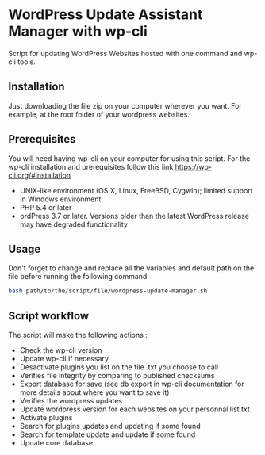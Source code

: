 # WordPress Update Assistant Manager with wp-cli

Script for updating WordPress Websites hosted with one command and wp-cli tools.

## Installation

Just downloading the file zip on your computer wherever you want. For example, at the root folder of your wordpress websites.

## Prerequisites 

You will need having wp-cli on your computer for using this script. 
For the wp-cli installation and prerequisites follow this link https://wp-cli.org/#installation

* UNIX-like environment (OS X, Linux, FreeBSD, Cygwin); limited support in Windows environment
* PHP 5.4 or later
* ordPress 3.7 or later. Versions older than the latest WordPress release may have degraded functionality

## Usage

Don't forget to change and replace all the variables and default path on the file before running the following command.

```bash
bash path/to/the/script/file/wordpress-update-manager.sh 
```

## Script workflow

The script will make the following actions : 
	
* Check the wp-cli version
* Update wp-cli if necessary
* Desactivate plugins you list on the file .txt you choose to call
* Verifies file integrity by comparing to published checksums
* Export database for save (see db export in wp-cli documentation for more details about where you want to save it)
* Verifies the wordpress updates
* Update wordpress version for each websites on your personnal list.txt
* Activate plugins 
* Search for plugins updates and updating if some found
* Search for template update and update if some found
* Update core database
